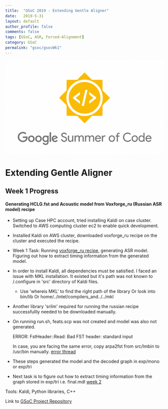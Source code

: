 ```yaml
---
title:  "GSoC 2019 - Extending Gentle Aligner"
date:   2019-5-31
layout: default
author_profile: false
comments: false
tags: [GSoC, ASR, Forced-Alignment]
category: GSoC
permalink: "gsoc/gsocWk1"
---
```


![GSoC](/icons/GSoC.png)

<h1> Extending Gentle Aligner </h1>
<h2> Week 1 Progress </h2>
<h4> Generating HCLG.fst and Acoustic model from Voxforge_ru (Russian ASR model) recipe </h4>

* Setting up Case HPC account, tried installing Kaldi on case cluster. Switched to AWS computing cluster ec2 to enable quick development.
* Installed Kaldi on AWS cluster, downloaded voxforge_ru recipe on the cluster and executed the recipe.
* Week 1 Task: Running [voxforge_ru recipe](https://github.com/grib0ed0v/kaldi-for-russian), generating ASR model. Figuring out how to extract timing information from the generated model.

* In order to install Kaldi, all dependencies must be satisfied. I faced an issue with MKL installation. It existed but it's path was not known to /.configure in 'src' directory of Kaldi files.

    * Use 'whereis MKL' to find the right path of the library Or look into bin/lib Or home/../intel/compilers_and../../mkl

* Another library 'srilm' required for running the russian recipe successfullly needed to be downloaded manually. 

* On running run.sh, feats.scp was not created and model was also not generated.
    
    ERROR: FstHeader::Read: Bad FST header: standard input

    In case, you are facing the same error, copy arpa2fst from src/lmbin to /usr/bin manually.
    [error thread](https://github.com/grib0ed0v/kaldi-for-russian/issues/1)

* These steps generated the model and the decoded graph in exp/mono or exp/tri 

* Next task is to figure out how to extract timing information from the graph stored in exp/tri i.e. final.mdl 
  [week 2](https://shreya2111.github.io/gsoc/gsocWk2)

Tools:
Kaldi, Python libraries, C++


Link to [GSoC Project Repository](https://github.com/shreya2111/Gentle-Aligner-Extension)

